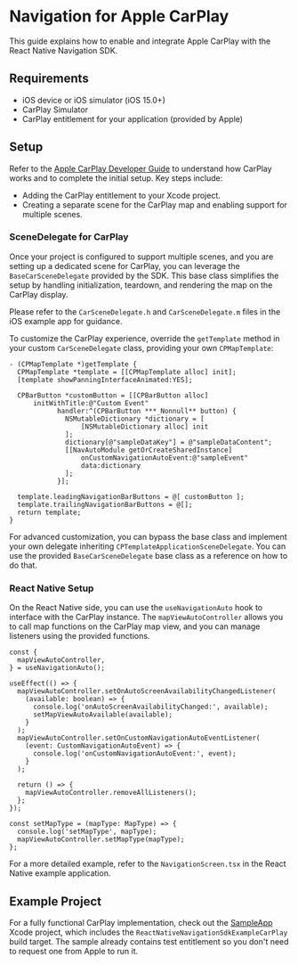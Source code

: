 # Navigation for Apple CarPlay

This guide explains how to enable and integrate Apple CarPlay with the React Native Navigation SDK.

## Requirements

- iOS device or iOS simulator (iOS 15.0+)
- CarPlay Simulator
- CarPlay entitlement for your application (provided by Apple)

## Setup

Refer to the [Apple CarPlay Developer Guide](https://developer.apple.com/carplay/) to understand how CarPlay works and to complete the initial setup. Key steps include:

- Adding the CarPlay entitlement to your Xcode project.
- Creating a separate scene for the CarPlay map and enabling support for multiple scenes.

### SceneDelegate for CarPlay

Once your project is configured to support multiple scenes, and you are setting up a dedicated scene for CarPlay, you can leverage the `BaseCarSceneDelegate` provided by the SDK. This base class simplifies the setup by handling initialization, teardown, and rendering the map on the CarPlay display.

Please refer to the `CarSceneDelegate.h` and `CarSceneDelegate.m` files in the iOS example app for guidance.

To customize the CarPlay experience, override the `getTemplate` method in your custom `CarSceneDelegate` class, providing your own `CPMapTemplate`:

```objc
- (CPMapTemplate *)getTemplate {
  CPMapTemplate *template = [[CPMapTemplate alloc] init];
  [template showPanningInterfaceAnimated:YES];
 
  CPBarButton *customButton = [[CPBarButton alloc]
      initWithTitle:@"Custom Event"
            handler:^(CPBarButton ***_Nonnull** button) {
              NSMutableDictionary *dictionary = [
	              [NSMutableDictionary alloc] init
	          ];
              dictionary[@"sampleDataKey"] = @"sampleDataContent";
              [[NavAutoModule getOrCreateSharedInstance]
	              onCustomNavigationAutoEvent:@"sampleEvent"
	              data:dictionary
	          ];
            }];

  template.leadingNavigationBarButtons = @[ customButton ];
  template.trailingNavigationBarButtons = @[];
  return template;
}
```

For advanced customization, you can bypass the base class and implement your own delegate inheriting `CPTemplateApplicationSceneDelegate`. You can use the provided `BaseCarSceneDelegate` base class as a reference on how to do that.

### React Native Setup

On the React Native side, you can use the `useNavigationAuto` hook to interface with the CarPlay instance. The `mapViewAutoController` allows you to call map functions on the CarPlay map view, and you can manage listeners using the provided functions.

```tsx
const {
  mapViewAutoController,
} = useNavigationAuto();

useEffect(() => {
  mapViewAutoController.setOnAutoScreenAvailabilityChangedListener(
    (available: boolean) => {
      console.log('onAutoScreenAvailabilityChanged:', available);
      setMapViewAutoAvailable(available);
    }
  );
  mapViewAutoController.setOnCustomNavigationAutoEventListener(
    (event: CustomNavigationAutoEvent) => {
      console.log('onCustomNavigationAutoEvent:', event);
    }
  );

  return () => {
    mapViewAutoController.removeAllListeners();
  };
});

const setMapType = (mapType: MapType) => {
  console.log('setMapType', mapType);
  mapViewAutoController.setMapType(mapType);
};
```

For a more detailed example, refer to the `NavigationScreen.tsx` in the React Native example application.

## Example Project

For a fully functional CarPlay implementation, check out the [SampleApp](./example/ios/) Xcode project, which includes the `ReactNativeNavigationSdkExampleCarPlay` build target. The sample already contains test entitlement so you don't need to request one from Apple to run it.
